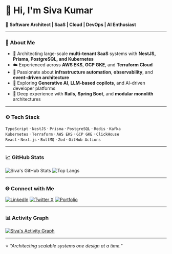# 👋 Hi, I'm Siva Kumar  

🚀 **Software Architect | SaaS | Cloud | DevOps | AI Enthusiast**

---

### 🧠 About Me
- 💼 Architecting large-scale **multi-tenant SaaS** systems with **NestJS, Prisma, PostgreSQL, and Kubernetes**
- ☁️ Experienced across **AWS EKS**, **GCP GKE**, and **Terraform Cloud**
- 🧩 Passionate about **infrastructure automation**, **observability**, and **event-driven architecture**
- 🤖 Exploring **Generative AI**, **LLM-based copilots**, and AI-driven developer platforms
- 🧱 Deep experience with **Rails**, **Spring Boot**, and **modular monolith** architectures

---

### ⚙️ Tech Stack
`TypeScript` · `NestJS` · `Prisma` · `PostgreSQL` · `Redis` · `Kafka`  
`Kubernetes` · `Terraform` · `AWS EKS` · `GCP GKE` · `ClickHouse`  
`React` · `Next.js` · `BullMQ` · `Zod` · `GitHub Actions`

---

### 📈 GitHub Stats
![Siva's GitHub Stats](https://github-readme-stats.vercel.app/api?username=sivakumar07&show_icons=true&theme=tokyonight)
![Top Langs](https://github-readme-stats.vercel.app/api/top-langs/?username=sivakumar07&layout=compact&theme=tokyonight)

---

### 🌐 Connect with Me
[![LinkedIn](https://img.shields.io/badge/LinkedIn-blue?logo=linkedin)](https://www.linkedin.com/in/sivakumarmuthuchamy/)
[![Twitter X](https://img.shields.io/badge/Twitter-black?logo=x)](https://x.com/sivamuthuchamy)
[![Portfolio](https://img.shields.io/badge/Portfolio-Website-blueviolet)](https://sivakumar07.github.io)

---

### 📊 Activity Graph
[![Siva's Activity Graph](https://github-readme-activity-graph.vercel.app/graph?username=sivakumar07&theme=tokyo-night)](https://github.com/ashutosh00710/github-readme-activity-graph)

---

⭐ *“Architecting scalable systems one design at a time.”*
